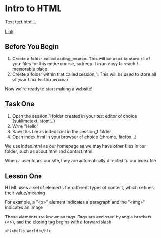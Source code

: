# Intro to HTML

Text text html...

[Link](https://drive.google.com/drive/u/0/folders/0B8JSxb3eE6WUblBwMFlvT2ZvSWs)

## Before You Begin

1. Create a folder called coding_course. This will be used to store all of your files for this entire course, so keep it in an easy to reach / memorable place
2. Create a folder within that called session_1. This will be used to store all of your files for this session

Now we're ready to start making a website!


## Task One

1. Open the session_1 folder created in your text editor of choice (sublimetext, atom...)
2. Write "Hello"
3. Save this file as index.html in the session_1 folder
4. Open index.html in your browser of choice (chrome, firefox...)

We use index.html as our homepage as we may have other files in our folder, such as about.html and contact.html

When a user loads our site, they are automatically directed to our index file

## Lesson One

HTML uses a set of elements for different types of content, which defines their value/meaning

For example, a "&lt;p&gt;" element indicates a paragraph and the "&lt;img&gt;" indicates an image

These elements are known as tags. Tags are enclosed by angle brackets (&lt;&gt;), and the closing tag begins with a forward slash

```
<h1>Hello World!</h1>
```
